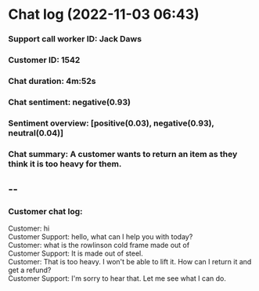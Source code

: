 # Chat log (2022-11-03 06:43)
### Support call worker ID: Jack Daws
### Customer ID: 1542
### Chat duration: 4m:52s
### Chat sentiment: negative(0.93)
### Sentiment overview: [positive(0.03), negative(0.93), neutral(0.04)]
### Chat summary:  A customer wants to return an item as they think it is too heavy for them.
--
---
### Customer chat log: 
Customer: hi<br>Customer Support: hello, what can I help you with today?<br>Customer: what is the rowlinson cold frame made out of<br>Customer Support: It is made out of steel.<br>Customer: That is too heavy. I won't be able to lift it. How can I return it and get  a refund?<br>Customer Support: I'm sorry to hear that. Let me see what I can do.<br>